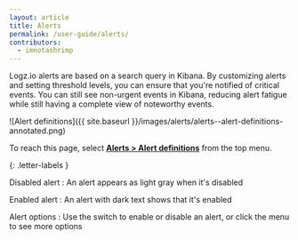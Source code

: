 ```yaml
---
layout: article
title: Alerts
permalink: /user-guide/alerts/
contributors:
  - imnotashrimp
---
```


Logz.io alerts are based on a search query in Kibana. By customizing alerts and setting threshold levels, you can ensure that you're notified of critical events. You can still see non-urgent events in Kibana, reducing alert fatigue while still having a complete view of noteworthy events.

![Alert definitions]({{ site.baseurl }}/images/alerts/alerts--alert-definitions-annotated.png)

To reach this page, select [**Alerts > Alert definitions**](https://app.logz.io/#/dashboard/triggers/alert-definitions) from the top menu.

{: .letter-labels }

  Disabled alert
  : An alert appears as light gray when it's disabled
  
  Enabled alert
  : An alert with dark text shows that it's enabled
  
  Alert options
  : Use the switch to enable or disable an alert, or click the menu to see more options
